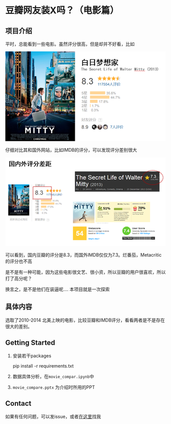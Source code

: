 # 豆瓣网友装X吗？（电影篇）

## 项目介绍

平时，总能看到一些电影。虽然评分很高，但是却并不好看，比如

![](./docs/example_movie.png)

仔细对比其和国外网站，比如IMDB的评分，可以发现评分差别很大

![](./docs/example_movie_comparison.png)

可以看到，国内豆瓣的评分是8.3，而国外IMDB仅仅为7.3。烂番茄，Metacritic的评分也不高

是不是有一种可能，因为这些电影很文艺、很小资，所以豆瓣的用户很喜欢，所以打了高分呢？

换言之，是不是他们在装逼呢.... 本项目就是一次探索

## 具体内容

选取了2010-2014 北美上映的电影，比较豆瓣和IMDB评分，看看两者是不是存在很大的差别。

## Getting Started

1. 安装若干packages

    pip install -r requirements.txt

2. 数据具体分析，在`movie_compar.ipynb`中

3. `movie_compare.pptx` 为介绍时所用的PPT

## Contact 

如果有任何问题，可以发issue，或者[在这里](https://www.douban.com/people/wohaobeia/)找我




